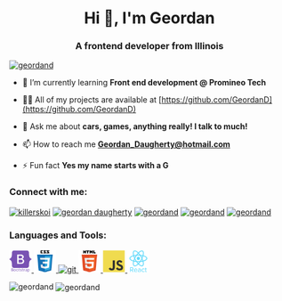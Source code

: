 <h1 align="center">Hi 👋, I'm Geordan</h1>
<h3 align="center">A frontend developer from Illinois</h3>

<p align="left"> <a href="https://twitter.com/geordand" target="blank"><img src="https://img.shields.io/twitter/follow/geordand?logo=twitter&style=for-the-badge" alt="geordand" /></a> </p>

- 🌱 I’m currently learning **Front end development @ Promineo Tech**

- 👨‍💻 All of my projects are available at [https://github.com/GeordanD](https://github.com/GeordanD)

- 💬 Ask me about **cars, games, anything really! I talk to much!**

- 📫 How to reach me **Geordan_Daugherty@hotmail.com**

- ⚡ Fun fact **Yes my name starts with a G**

<h3 align="left">Connect with me:</h3>
<p align="left">
<a href="https://twitter.com/killerskoi" target="blank"><img align="center" src="https://raw.githubusercontent.com/rahuldkjain/github-profile-readme-generator/master/src/images/icons/Social/twitter.svg" alt="killerskoi" height="30" width="40" /></a>
<a href="https://linkedin.com/in/geordan daugherty" target="blank"><img align="center" src="https://raw.githubusercontent.com/rahuldkjain/github-profile-readme-generator/master/src/images/icons/Social/linked-in-alt.svg" alt="geordan daugherty" height="30" width="40" /></a>
<a href="https://instagram.com/geordand" target="blank"><img align="center" src="https://raw.githubusercontent.com/rahuldkjain/github-profile-readme-generator/master/src/images/icons/Social/instagram.svg" alt="geordand" height="30" width="40" /></a>
<a href="https://www.youtube.com/c/geordand" target="blank"><img align="center" src="https://raw.githubusercontent.com/rahuldkjain/github-profile-readme-generator/master/src/images/icons/Social/youtube.svg" alt="geordand" height="30" width="40" /></a>
<a href="https://www.leetcode.com/geordand" target="blank"><img align="center" src="https://raw.githubusercontent.com/rahuldkjain/github-profile-readme-generator/master/src/images/icons/Social/leet-code.svg" alt="geordand" height="30" width="40" /></a>
</p>

<h3 align="left">Languages and Tools:</h3>
<p align="left"> <a href="https://getbootstrap.com" target="_blank" rel="noreferrer"> <img src="https://raw.githubusercontent.com/devicons/devicon/master/icons/bootstrap/bootstrap-plain-wordmark.svg" alt="bootstrap" width="40" height="40"/> </a> <a href="https://www.w3schools.com/css/" target="_blank" rel="noreferrer"> <img src="https://raw.githubusercontent.com/devicons/devicon/master/icons/css3/css3-original-wordmark.svg" alt="css3" width="40" height="40"/> </a> <a href="https://git-scm.com/" target="_blank" rel="noreferrer"> <img src="https://www.vectorlogo.zone/logos/git-scm/git-scm-icon.svg" alt="git" width="40" height="40"/> </a> <a href="https://www.w3.org/html/" target="_blank" rel="noreferrer"> <img src="https://raw.githubusercontent.com/devicons/devicon/master/icons/html5/html5-original-wordmark.svg" alt="html5" width="40" height="40"/> </a> <a href="https://developer.mozilla.org/en-US/docs/Web/JavaScript" target="_blank" rel="noreferrer"> <img src="https://raw.githubusercontent.com/devicons/devicon/master/icons/javascript/javascript-original.svg" alt="javascript" width="40" height="40"/> </a> <a href="https://reactjs.org/" target="_blank" rel="noreferrer"> <img src="https://raw.githubusercontent.com/devicons/devicon/master/icons/react/react-original-wordmark.svg" alt="react" width="40" height="40"/> </a> </p>

<p><img align="left" src="https://github-readme-stats.vercel.app/api/top-langs?username=geordand&show_icons=true&locale=en&layout=compact" alt="geordand" /></p>

<p>&nbsp;<img align="center" src="https://github-readme-stats.vercel.app/api?username=geordand&show_icons=true&locale=en" alt="geordand" /></p>
